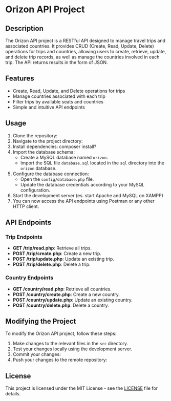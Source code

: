# Orizon API Project

## Description

The Orizon API project is a RESTful API designed to manage travel trips and associated countries. It provides CRUD (Create, Read, Update, Delete) operations for trips and countries, allowing users to create, retrieve, update, and delete trip records, as well as manage the countries involved in each trip.
The API returns results in the form of JSON.

## Features

- Create, Read, Update, and Delete operations for trips
- Manage countries associated with each trip
- Filter trips by available seats and countries
- Simple and intuitive API endpoints

## Usage

1. Clone the repository:
2. Navigate to the project directory:
3. Install dependencies: composer install?
4. Import the database schema:
   - Create a MySQL database named `orizon`.
   - Import the SQL file `database.sql` located in the `sql` directory into the `orizon` database.
5. Configure the database connection:
   - Open the `config/database.php` file.
   - Update the database credentials according to your MySQL configuration.
6. Start the development server (es. start Apache and MySQL on XAMPP)
7. You can now access the API endpoints using Postman or any other HTTP client.

## API Endpoints

### Trip Endpoints

- **GET /trip/read.php**: Retrieve all trips.
- **POST /trip/create.php**: Create a new trip.
- **POST /trip/update.php**: Update an existing trip.
- **POST /trip/delete.php**: Delete a trip.

### Country Endpoints

- **GET /country/read.php**: Retrieve all countries.
- **POST /country/create.php**: Create a new country.
- **POST /country/update.php**: Update an existing country.
- **POST /country/delete.php**: Delete a country.

## Modifying the Project

To modify the Orizon API project, follow these steps:

1. Make changes to the relevant files in the `src` directory.
2. Test your changes locally using the development server.
3. Commit your changes:
4. Push your changes to the remote repository:

## License

This project is licensed under the MIT License - see the [LICENSE](LICENSE) file for details.







